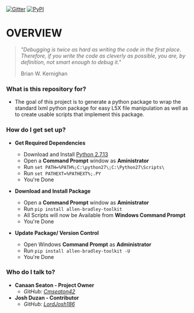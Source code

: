 [![Gitter](https://img.shields.io/gitter/room/nwjs/nw.js.svg?style=plastic)](https://gitter.im/Allen-Bradley-Toolkit/Lobby) [![PyPI](https://img.shields.io/pypi/v/nine.svg?style=plastic)](https://pypi.python.org/pypi/Preh)

# **OVERVIEW** #

> *"Debugging is twice as hard as writing the code in the first place. Therefore, if you write the code as cleverly as possible, you are, by definition, not smart enough to debug it."*
>
> Brian W. Kernighan

### **What is this repository for?** ###

* The goal of this project is to generate a python package to wrap the standard lxml python package for easy L5X file manipulation as well as to create usable scripts that implement this package.

### **How do I get set up?** ###

* **Get Required Dependencies**

    * Download and Install [Python 2.7.13](https://www.python.org/ftp/python/2.7.13/python-2.7.13.msi)
    * Open a **Command Prompt** window as **Aministrator**
    * Run `set PATH=%PATH%;C:\python27\;C:\Python27\Scripts\`
    * Run `set PATHEXT=%PATHEXT%;.PY`
    * You're Done



* **Download and Install Package**

    * Open a **Command Prompt** window as **Aministrator**
    * Run `pip install allen-bradley-toolkit`
    * All Scripts will now be Available from **Windows Command Prompt**
    * You're Done



* **Update Package/ Version Control**
    * Open Windows **Command Prompt** as **Administrator**
    * Run `pip install allen-bradley-toolkit -U`
    * You're Done




### **Who do I talk to?** ###

* **Canaan Seaton - Project Owner**
    * *GitHub: [Cmseaton42](https://github.com/cmseaton42)*
* **Josh Duzan - Contributor**
    * *GitHub: [LordJosh186](https://github.com/LordJosh186)*
